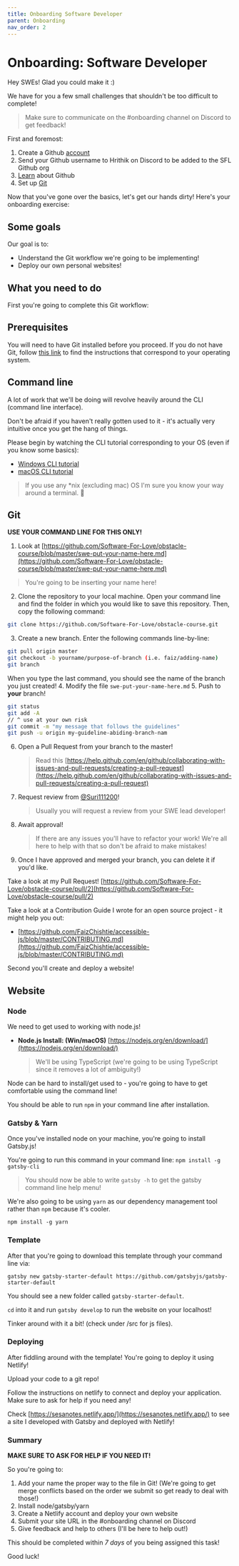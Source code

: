 ```yaml
---
title: Onboarding Software Developer
parent: Onboarding
nav_order: 2
---
```


# Onboarding: Software Developer

Hey SWEs! Glad you could make it :)

We have for you a few small challenges that shouldn't be too difficult to complete!

> Make sure to communicate on the #onboarding channel on Discord to get feedback!

First and foremost:

1. Create a Github [account](https://docs.github.com/en/github/getting-started-with-github/signing-up-for-a-new-github-account)
2. Send your Github username to Hrithik on Discord to be added to the SFL Github org
3. [Learn](https://docs.github.com/en/github/getting-started-with-github/git-and-github-learning-resources) about Github
4. Set up [Git](https://docs.github.com/en/github/getting-started-with-github/set-up-git)

Now that you've gone over the basics, let's get our hands dirty! Here's your onboarding exercise:

## Some goals

Our goal is to:

-   Understand the Git workflow we're going to be implementing!
-   Deploy our own personal websites!

## What you need to do

First you're going to complete this Git workflow:

## Prerequisites

You will need to have Git installed before you proceed. If you do not have Git, follow [this link](https://git-scm.com/book/en/v2/Getting-Started-Installing-Git) to find the instructions that correspond to your operating system.

## Command line

A lot of work that we'll be doing will revolve heavily around the CLI (command line interface).

Don't be afraid if you haven't really gotten used to it - it's actually very intuitive once you get the hang of things.

Please begin by watching the CLI tutorial corresponding to your OS (even if you know some basics):

-   [Windows CLI tutorial](https://www.youtube.com/watch?v=MBBWVgE0ewk)
-   [macOS CLI tutorial](https://www.youtube.com/watch?v=aKRYQsKR46I)

> If you use any \*nix (excluding mac) OS I'm sure you know your way around a terminal. 🥇

## Git

**USE YOUR COMMAND LINE FOR THIS ONLY!**

1. Look at [https://github.com/Software-For-Love/obstacle-course/blob/master/swe-put-your-name-here.md](https://github.com/Software-For-Love/obstacle-course/blob/master/swe-put-your-name-here.md)

> You're going to be inserting your name here!

2. Clone the repository to your local machine. Open your command line and find the folder in which you would like to save this repository. Then, copy the following command:

```bash
git clone https://github.com/Software-For-Love/obstacle-course.git
```

3. Create a new branch. Enter the following commands line-by-line:

```bash
git pull origin master
git checkout -b yourname/purpose-of-branch (i.e. faiz/adding-name)
git branch
```

When you type the last command, you should see the name of the branch you just created! 4. Modify the file `swe-put-your-name-here.md` 5. Push to **your** branch!

```bash
git status
git add -A
// ^ use at your own risk
git commit -m "my message that follows the guidelines"
git push -u origin my-guideline-abiding-branch-nam
```

6. Open a Pull Request from your branch to the master!
    > Read this [https://help.github.com/en/github/collaborating-with-issues-and-pull-requests/creating-a-pull-request](https://help.github.com/en/github/collaborating-with-issues-and-pull-requests/creating-a-pull-request)
7. Request review from [@Suri111200](https://github.com/Suri111200)!
    > Usually you will request a review from your SWE lead developer!
8. Await approval!
    > If there are any issues you'll have to refactor your work! We're all here to help with that so don't be afraid to make mistakes!
9. Once I have approved and merged your branch, you can delete it if you'd like.

Take a look at my Pull Request! [https://github.com/Software-For-Love/obstacle-course/pull/2](https://github.com/Software-For-Love/obstacle-course/pull/2)

Take a look at a Contribution Guide I wrote for an open source project - it might help you out:

-   [https://github.com/FaizChishtie/accessible-js/blob/master/CONTRIBUTING.md](https://github.com/FaizChishtie/accessible-js/blob/master/CONTRIBUTING.md)

Second you'll create and deploy a website!

## Website

### Node

We need to get used to working with node.js!

-   **Node.js Install: (Win/macOS)** [https://nodejs.org/en/download/](https://nodejs.org/en/download/)
    > We'll be using TypeScript (we're going to be using TypeScript since it removes a lot of ambiguity!)

Node can be hard to install/get used to - you're going to have to get comfortable using the command line!

You should be able to run `npm` in your command line after installation.

### Gatsby & Yarn

Once you've installed node on your machine, you're going to install Gatsby.js!

You're going to run this command in your command line: `npm install -g gatsby-cli`

> You should now be able to write `gatsby -h` to get the gatsby command line help menu!

We're also going to be using `yarn` as our dependency management tool rather than `npm` because it's cooler.

`npm install -g yarn`

### Template

After that you're going to download this template through your command line via:

`gatsby new gatsby-starter-default https://github.com/gatsbyjs/gatsby-starter-default`

You should see a new folder called `gatsby-starter-default`.

`cd` into it and run `gatsby develop` to run the website on your localhost!

Tinker around with it a bit! (check under /src for js files).

### Deploying

After fiddling around with the template! You're going to deploy it using Netlify!

Upload your code to a git repo!

Follow the instructions on netlify to connect and deploy your application. Make sure to ask for help if you need any!

Check [https://sesanotes.netlify.app/](https://sesanotes.netlify.app/) to see a site I developed with Gatsby and deployed with Netlify!

### Summary

**MAKE SURE TO ASK FOR HELP IF YOU NEED IT!**

So you're going to:

1. Add your name the proper way to the file in Git! (We're going to get merge conflicts based on the order we submit so get ready to deal with those!)
2. Install node/gatsby/yarn
3. Create a Netlify account and deploy your own website
4. Submit your site URL in the #onboarding channel on Discord
5. Give feedback and help to others (I'll be here to help out!)

This should be completed within _7 days_ of you being assigned this task!

Good luck!

